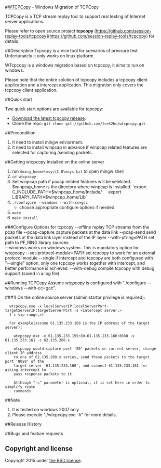 #[WTCPCopy](https://github.com/leek2hu/wtcpcopy) - Windows Migration of TCPCopy

TCPCopy is a TCP stream replay tool to support real testing of Internet server applications. 

Please refer to open source project **tcpcopy** [https://github.com/session-replay-tools/tcpcopy](https://github.com/session-replay-tools/tcpcopy) for details

##Description
Tcpcopy is a nice tool for scenarios of pressure test. Unfortunately it only works on linux platform.

WTcpcopy is a windows migration based on tcpcopy, it aims to run on windows.

Please note that the entire solution of tcpcopy includes a tcpcopy client application and a intercept application. This migration only covers the tcpcopy client application.



##Quick start

Two quick start options are available for *tcpcopy*:

* [Download the latest tcpcopy release](https://github.com/leek2hu/wtcpcopy/releases).
* Clone the repo: `git clone git://github.com/leek2hu/wtcpcopy.git`.

##Precondition
1. It need to install mingw enviorment.
2. It need to install winpcap in advance if winpcap related features are selected for capturing /sending packets.

##Getting wtcpcopy installed on the online server
1. run `$ming_hoome\msys\1.0\msys.bat` to open mingw shell
2. `cd wtcpcopy`
3. Set winpcap path if pacap related features will be selelcted. $winpcap_home is the directory where winpcap is installed.  
	`export C_INCLUDE_PATH=$winpcap_home/Include/`  
	`export LIBRARY_PATH=$winpcap_home/Lib`  
4. `./configure --windows --with-cc=gcc`
	- choose appropriate configure options if needed
5. `make`
6. `make install`


###Configure Options for tcpcopy
    --offline                   replay TCP streams from the pcap file
    --pcap-capture              capture packets at the data link
    --pcap-send                 send packets at the data link layer instead of the IP layer
    --with-pfring=PATH          set path to PF_RING library sources		
	--windows 		            works on windows system. This is mandatory option for wtcpcopy
    --set-protocol-module=PATH  set tcpcopy to work for an external protocol module
    --single                    if intercept and tcpcopy are both configured with "--single" option, 
                                only one tcpcopy works together with intercept, 
                                and better performance is achieved.
    --with-debug                compile tcpcopy with debug support (saved in a log file)


   
##Running TCPCopy
Assume *wtcpcopy* is configured with "./configure --windows --with-cc=gcc".
 
###1) On the online source server (administartor privilege is required):
      
      wtcpcopy.exe -x localServerIP:localServerPort-targetServerIP:targetServerPort -s <intercept server,> 
      [-c <ip range,>]
      
      For example(assume 61.135.233.160 is the IP address of the target server):

        wtcpcopy.exe -x 61.135.233.159:80-61.135.233.160:8080 -s 61.135.233.161 -c 62.135.200.x
        
        wtcpcopy would capture port '80' packets on current server, change client IP address 
        to one of 62.135.200.x series, send these packets to the target port '8080' of the 
        target server '61.135.233.160', and connect 61.135.233.161 for asking intercept to 
        pass response packets to it.
        
        Although "-c" parameter is optional, it is set here in order to simplify route 
        commands.

##Note
1. It is tested on windows 2007 only
2. Please execute "./wtcpcopy.exe -h" for more details.

##Release History


##Bugs and feature requests


## Copyright and license

Copyright 2015 under [the BSD license](LICENSE).



